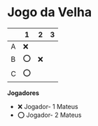 # Jogo da Velha

|   | 1 | 2 | 3 |
|---|---|---|---|
| A |❌|  |  |
| B |⭕|❌|  |
| C |⭕|  |  |

**Jogadores**

- ❌ Jogador- 1 Mateus 
- ⭕ Jogador- 2 Mateus